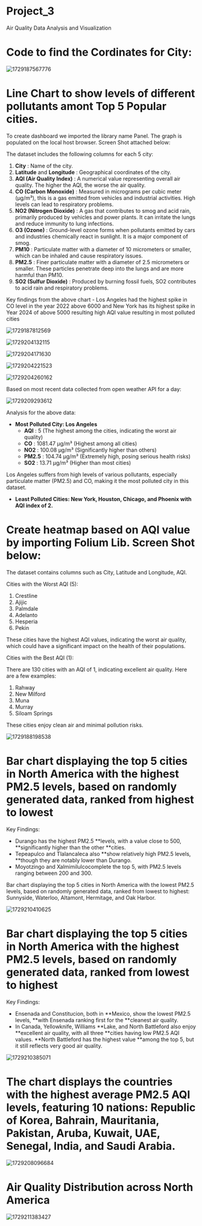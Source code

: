 # Project_3
Air Quality Data Analysis and Visualization

# Code to find the Cordinates for City:

![1729187567776](image/README/1729187567776.png)

# Line Chart to show levels of different pollutants amont Top 5 Popular cities.

To create dashboard we imported the library name Panel. The graph is populated on the local host browser. Screen Shot attached below:

The dataset includes the following columns for each 5 city:

1. **City** :
   Name of the city.
2. **Latitude**
   and  **Longitude** : Geographical coordinates of the city.
3. **AQI
   (Air Quality Index)** : A numerical value representing overall air quality.
   The higher the AQI, the worse the air quality.
4. **CO
   (Carbon Monoxide)** : Measured in micrograms per cubic meter (µg/m³),
   this is a gas emitted from vehicles and industrial activities. High levels
   can lead to respiratory problems.
5. **NO2
   (Nitrogen Dioxide)** : A gas that contributes to smog and acid rain,
   primarily produced by vehicles and power plants. It can irritate the lungs
   and reduce immunity to lung infections.
6. **O3
   (Ozone)** : Ground-level ozone forms when pollutants emitted by cars and
   industries chemically react in sunlight. It is a major component of smog.
7. **PM10** :
   Particulate matter with a diameter of 10 micrometers or smaller, which can
   be inhaled and cause respiratory issues.
8. **PM2.5** :
   Finer particulate matter with a diameter of 2.5 micrometers or smaller.
   These particles penetrate deep into the lungs and are more harmful than
   PM10.
9. **SO2
   (Sulfur Dioxide)** : Produced by burning fossil fuels, SO2 contributes to
   acid rain and respiratory problems.

Key findings from the above chart - Los Angeles had the highest spike in CO level in the year 2022 above 6000 and New York has its highest spike in Year 2024 of above 5000 resulting high AQI value resulting in most polluted cities

![1729187812569](image/README/1729187812569.png)

![1729204132115](image/README/1729204132115.png)

![1729204171630](image/README/1729204171630.png)

![1729204221523](image/README/1729204221523.png)

![1729204260162](image/README/1729204260162.png)

Based on most recent data collected from open weather API for a day:

![1729209293612](image/README/1729209293612.png)

Analysis for the above data:

* **Most Polluted City: Los Angeles**
  * **AQI** :
    5 (The highest among the cities, indicating the worst air quality)
  * **CO** :
    1081.47 µg/m³ (Highest among all cities)
  * **NO2** :
    100.08 µg/m³ (Significantly higher than others)
  * **PM2.5** :
    104.74 µg/m³ (Extremely high, posing serious health risks)
  * **SO2** :
    13.71 µg/m³ (Higher than most cities)

Los Angeles suffers from high levels of various pollutants,
especially particulate matter (PM2.5) and CO, making it the most polluted city
in this dataset.

* **Least
  Polluted Cities: New York, Houston, Chicago, and Phoenix with AQI index of 2.**

# Create heatmap based on AQI value by importing Folium Lib. Screen Shot below:

The dataset contains columns such as City, Latitude and Longitude, AQI.

Cities with the Worst AQI (5):

1. Crestline
2. Ajijic
3. Palmdale
4. Adelanto
5. Hesperia
6. Pekin

These cities have the highest AQI values, indicating the worst air quality, which could have a significant impact on the health of their populations.

Cities with the Best AQI (1):

There are 130 cities with an AQI of 1, indicating excellent air quality. Here are a few examples:

1. Rahway
2. New Milford
3. Muna
4. Murray
5. Siloam Springs

These cities enjoy clean air and minimal pollution risks.

![1729188198538](image/README/1729188198538.png)

# Bar chart displaying the top 5 cities in North America with the highest PM2.5 levels, based on randomly generated data, ranked from highest to lowest

Key Findings:

* Durango has the highest PM2.5 **levels, with a value close to 500, **significantly higher than the other **cities.
* Tepeapulco and Tlalancaleca also **show relatively high PM2.5 levels, **though they are notably lower than Durango.
* Moyotzingo and Xalmimilulcocomplete the top 5, with PM2.5 levels ranging between 200 and 300.

Bar chart displaying the top 5 cities in North America with the lowest PM2.5 levels, based on randomly generated data, ranked from lowest to highest: Sunnyside, Waterloo, Altamont, Hermitage, and Oak Harbor.

![]()![1729210410625](image/README/1729210410625.png)![]()

# Bar chart displaying the top 5 cities in North America with the highest PM2.5 levels, based on randomly generated data, ranked from lowest to highest



Key Findings:

* Ensenada and Constitucion, both in **Mexico, show the lowest PM2.5 levels, **with Ensenada ranking first for the **cleanest air quality.
* In Canada, Yellowknife, Williams **Lake, and North Battleford also enjoy **excellent air quality, with all three **cities having low PM2.5 AQI values. **North Battleford has the highest value **among the top 5, but it still reflects very good air quality.

![1729210385071](image/README/1729210385071.png)

# The chart displays the countries with the highest average PM2.5 AQI levels, featuring 10 nations: Republic of Korea, Bahrain, Mauritania, Pakistan, Aruba, Kuwait, UAE, Senegal, India, and Saudi Arabia.

![1729208096684](image/README/1729208096684.png)

# Air Quality Distribution across North America

![1729211383427](image/README/1729211383427.png)
